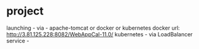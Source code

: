 # project
launching - via - apache-tomcat or docker or kubernetes
docker url: http://3.81.125.228:8082/WebAppCal-11.0/
kubernetes - via LoadBalancer service - 
